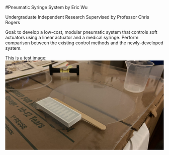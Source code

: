 #Pneumatic Syringe System by Eric Wu

Undergraduate Independent Research Supervised by Professor Chris Rogers

Goal: to develop a low-cost, modular pneumatic system that controls soft actuators using a linear actuator and a medical syringe. Perform comparison between the existing control methods and the newly-developed system.

This is a test image:
![Image of Casting](https://github.com/EricYufengWu/PneumaticSyringeSystem/blob/master/Documentation/Casting.jpeg)